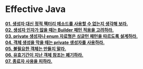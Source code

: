 # Effective Java
__[01. 생성자 대신 정적 팩터리 메소드를 사용할 수 없는지 생각해 보라.](https://seongheumpark.github.io/bladek/effective-java/rule-01)__  
__[02. 생성자 인자가 많을 때는 Builder 패턴 적용을 고려하라.](https://seongheumpark.github.io/bladek/effective-java/rule-02)__  
__[03. private 생성자나 enum 자료형은 싱글턴 패턴을 따르도록 설계하라.](https://seongheumpark.github.io/bladek/effective-java/rule-03)__  
__[04. 객체 생성을 막을 때는 private 생성자를 사용하라.](https://seongheumpark.github.io/bladek/effective-java/rule-04)__  
__[05. 불필요한 객체는 만들지 말라.](https://seongheumpark.github.io/bladek/effective-java/rule-05)__  
__[06. 유효기간이 지난 객체 참조는 폐기하라.](https://seongheumpark.github.io/bladek/effective-java/rule-06)__  
__[07. 종료자 사용을 피하라.](https://seongheumpark.github.io/bladek/effective-java/rule-07)__
